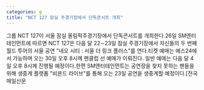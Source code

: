 ```yaml
---
categories: g
title: "NCT 127 잠실 주경기장에서 단독콘서트 개최"
---
```

그룹 NCT 127이 서울 잠실 올림픽주경기장에서 단독콘서트를 개최한다.26일 SM엔터테인먼트에 따르면 NCT 127은 다음 달 22∼23일 잠실 주경기장에서 자신들의 두 번째 월드 투어의 서울 공연 "네오 시티 : 서울 더 링크 플러스"를 연다.티켓 예매는 예스24에서 가능하며 오는 30일 오후 8시께 팬클럽 선 예매가 이뤄진다. 일반 예매는 다음 달 4일 오후 8시께 진행될 예정이다.한편 SM엔터테인먼트는 공연장을 찾지 못하는 팬들을 위해 생중계 플랫폼 "비욘드 라이브"를 통해 오는 23일 공연을 생중계할 예정이다.[전국매일신문